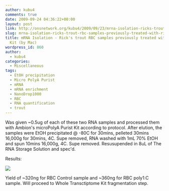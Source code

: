 ```yaml
---
author: kubu4
comments: true
date: 2009-09-24 04:36:22+00:00
layout: post
link: http://onsnetwork.org/kubu4/2009/09/23/mrna-isolation-ricks-trout-rbc-samples-previously-treated-with-ribominus-kit-by-mac/
slug: mrna-isolation-ricks-trout-rbc-samples-previously-treated-with-ribominus-kit-by-mac
title: mRNA Isolation - Rick's trout RBC samples previously treated with Ribominus
  Kit (by Mac)
wordpress_id: 860
author:
  - kubu4
categories:
  - Miscellaneous
tags:
  - EtOH precipitation
  - Micro PolyA Purist
  - mRNA
  - mRNA enrichment
  - NanoDrop1000
  - RBC
  - RNA quantification
  - trout
---
```


Was given ~0.5ug of each of these two RNA samples and processed them with Ambion's microPolyA Purist Kit according to protocol. After elution, the samples were EtOH precipitated @ -80C for 30mins, pelleted 30mins 16,000g for 30mins, 4C. Supe removed, RNA washed with 1mL 70% EtOH and spun 10mins 16,000g, 4C. Supe removed. Resusupended in 8uL of The RNA Storage Solution and spec'd.

Results:

![](http://eagle.fish.washington.edu/Arabidopsis/RNA%20Spec%20Readings/20090923%20trout%20ribo-%20polyA%20RNA%20SJW.jpg)

Yield of ~320ng for RBC Control sample and ~360ng for RBC poly1:C sample. Will proceed to Whole Transctiptome Kit fragmentation step.

